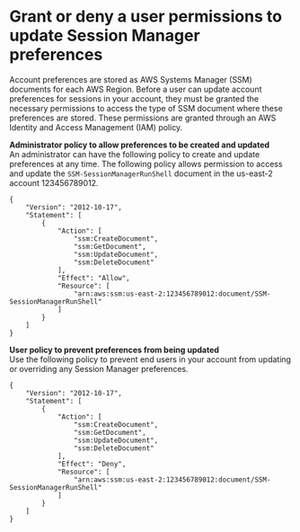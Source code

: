 # Grant or deny a user permissions to update Session Manager preferences<a name="preference-setting-permissions"></a>

Account preferences are stored as AWS Systems Manager \(SSM\) documents for each AWS Region\. Before a user can update account preferences for sessions in your account, they must be granted the necessary permissions to access the type of SSM document where these preferences are stored\. These permissions are granted through an AWS Identity and Access Management \(IAM\) policy\.

**Administrator policy to allow preferences to be created and updated**  
An administrator can have the following policy to create and update preferences at any time\. The following policy allows permission to access and update the `SSM-SessionManagerRunShell` document in the us\-east\-2 account 123456789012\. 

```
{
    "Version": "2012-10-17",
    "Statement": [
        {
            "Action": [
                "ssm:CreateDocument",
                "ssm:GetDocument",
                "ssm:UpdateDocument",
                "ssm:DeleteDocument"
            ],
            "Effect": "Allow",
            "Resource": [
                "arn:aws:ssm:us-east-2:123456789012:document/SSM-SessionManagerRunShell"
            ]
        }
    ]
}
```

**User policy to prevent preferences from being updated**  
Use the following policy to prevent end users in your account from updating or overriding any Session Manager preferences\. 

```
{
    "Version": "2012-10-17",
    "Statement": [
        {
            "Action": [
                "ssm:CreateDocument",
                "ssm:GetDocument",
                "ssm:UpdateDocument",
                "ssm:DeleteDocument"
            ],
            "Effect": "Deny",
            "Resource": [
                "arn:aws:ssm:us-east-2:123456789012:document/SSM-SessionManagerRunShell"
            ]
        }
    ]
}
```